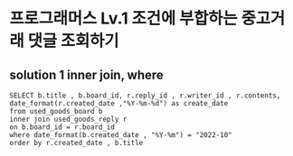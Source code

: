 # 프로그래머스 Lv.1 조건에 부합하는 중고거래 댓글 조회하기

## solution 1 inner join, where

```mysql
SELECT b.title , b.board_id, r.reply_id , r.writer_id , r.contents, 
date_format(r.created_date ,"%Y-%m-%d") as create_date 
from used_goods_board b 
inner join used_goods_reply r 
on b.board_id = r.board_id
where date_format(b.created_date , "%Y-%m") = "2022-10"
order by r.created_date , b.title
```